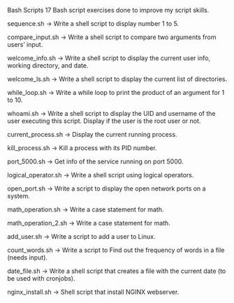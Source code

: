 Bash Scripts
17 Bash script exercises done to improve my script skills.

sequence.sh -> Write a shell script to display number 1 to 5.

compare_input.sh -> Write a shell script to compare two arguments from users’ input.

welcome_info.sh -> Write a shell script to display the current user info, working directory, and date.

welcome_ls.sh -> Write a shell script to display the current list of directories.

while_loop.sh -> Write a while loop to print the product of an argument for 1 to 10.

whoami.sh -> Write a shell script to display the UID and username of the user executing this script. Display if the user is the root user or not.

current_process.sh -> Display the current running process.

kill_process.sh -> Kill a process with its PID number.

port_5000.sh -> Get info of the service running on port 5000.

logical_operator.sh -> Write a shell script using logical operators.

open_port.sh -> Write a script to display the open network ports on a system.

math_operation.sh -> Write a case statement for math.

math_operation_2.sh -> Write a case statement for math.

add_user.sh -> Write a script to add a user to Linux.

count_words.sh -> Write a script to Find out the frequency of words in a file (needs input).

date_file.sh -> Write a shell script that creates a file with the current date (to be used with cronjobs).

nginx_install.sh -> Shell script that install NGINX webserver.

